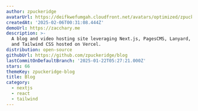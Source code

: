 ```yaml
---
author: zpuckeridge
avatarUrl: https://deifkwefumgah.cloudfront.net/avatars/optimized/zpuckeridge-blog-avatar-128.webp
createdAt: '2025-02-06T00:31:08.444Z'
demoUrl: https://zacchary.me
description: >-
  A blog and video hosting site leveraging Next.js, PagesCMS, Lanyard, shadcn/ui
  and Tailwind CSS hosted on Vercel.
distribution: open-source
githubUrl: https://github.com/zpuckeridge/blog
lastCommitOnDefaultBranch: '2025-01-22T05:27:21.000Z'
stars: 66
themeKey: zpuckeridge-blog
title: Blog
category:
  - nextjs
  - react
  - tailwind
---
```

